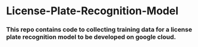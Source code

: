 # License-Plate-Recognition-Model 
### This repo contains code to collecting training data for a license plate recognition model to be developed on google cloud.
